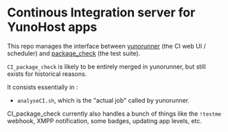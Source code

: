 Continous Integration server for YunoHost apps
==============================================

This repo manages the interface between [yunorunner](https://github.com/YunoHost/yunorunner) (the CI web UI / scheduler) and [package_check](https://github.com/YunoHost/package_check) (the test suite).

`CI_package_check` is likely to be entirely merged in yunorunner, but still exists for historical reasons.

It consists essentially in : 

- `analyseCI.sh`, which is the "actual job" called by yunorunner.

CI_package_check currently also handles a bunch of things like the `!testme` webhook, XMPP notification, some badges, updating app levels, etc.
